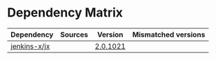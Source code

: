 # Dependency Matrix

Dependency | Sources | Version | Mismatched versions
---------- | ------- | ------- | -------------------
[jenkins-x/jx](https://github.com/jenkins-x/jx.git) |  | [2.0.1021](https://github.com/jenkins-x/jx/releases/tag/v2.0.1021) | 
